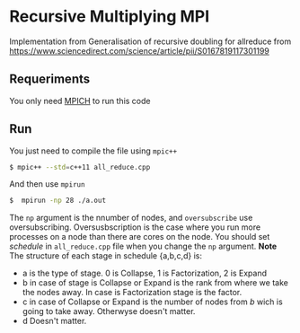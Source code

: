 # Recursive Multiplying MPI
Implementation from Generalisation of recursive doubling for allreduce from https://www.sciencedirect.com/science/article/pii/S0167819117301199

## Requeriments
You only need [MPICH](https://www.mpich.org/) to run this code
## Run
You just need to compile the file using `mpic++`
```sh
$ mpic++ --std=c++11 all_reduce.cpp
```
And then use `mpirun`
```sh
$  mpirun -np 28 ./a.out  
```
The `np` argument is the nnumber of nodes, and `oversubscribe` use oversubscribing. Oversusbscription is the case where you run more processes on a node than there are cores on the node.
You should set *schedule* in `all_reduce.cpp` file when you change the `np` argument.
**Note**
The structure of each stage in schedule {a,b,c,d} is:
- a is the type of stage. 0 is Collapse, 1 is Factorization, 2 is Expand
- b in case of stage is Collapse or Expand is the rank from where we take the nodes away. In case is Factorization stage is the factor.
- c in case of Collapse or Expand is the number of nodes from *b* wich is going to take away. Otherwyse doesn't matter.
- d Doesn't matter.

